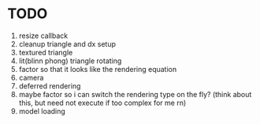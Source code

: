 # TODO

1. resize callback
2. cleanup triangle and dx setup
3. textured triangle
4. lit(blinn phong) triangle rotating
5. factor so that it looks like the rendering equation
6. camera 
7. deferred rendering
8. maybe factor so i can switch the rendering type on the fly? (think about this, but need not execute if too complex for me rn)
9.  model loading